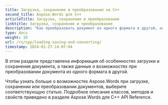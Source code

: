 ```yaml
---
title: Загрузка, сохранение и преобразование на C++
second_title: Aspose.Words для C++
articleTitle: Загрузка, сохранение и преобразование
linktitle: Загрузка, сохранение и преобразование
description: "Как преобразовать документ из одного формата в другой, например Word в PDF или HTML в Markdown, а также как загрузить и сохранить документ с помощью C++."
type: docs
weight: 10
url: /ru/cpp/loading-saving-and-converting/
timestamp: 2024-01-27-14-07-04
---
```


В этом разделе представлена информация об особенностях загрузки и сохранения документа, а также данные о возможностях при преобразовании документа из одного формата в другой.

Чтобы узнать больше о возможностях Aspose.Words при загрузке, сохранении или преобразовании документов, выберите соответствующую статью. Подробное описание классов, методов и свойств приведено в разделе Aspose.Words для C++ API Reference.
